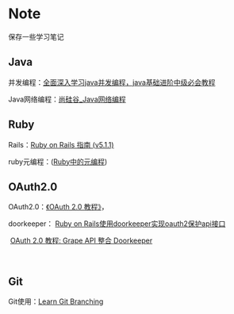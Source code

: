 # Note
保存一些学习笔记



## Java

并发编程：[全面深入学习java并发编程，java基础进阶中级必会教程](https://www.bilibili.com/video/BV1sK41177JB?from=search&seid=5313324472073206935)

Java网络编程：[尚硅谷_Java网络编程](https://www.bilibili.com/video/BV16J411h7Rd?from=search&seid=10343956130926584696)



## Ruby

Rails：[Ruby on Rails 指南 (v5.1.1)](https://ruby-china.github.io/rails-guides/index.html)

ruby元编程：([Ruby中的元编程](https://deathking.github.io/metaprogramming-in-ruby/))



## OAuth2.0

OAuth2.0：[《OAuth 2.0 教程》](http://www.ruanyifeng.com/blog/2019/04/oauth_design.html)，

doorkeeper： [Ruby on Rails使用doorkeeper实现oauth2保护api接口](https://www.embbnux.com/2016/01/26/ruby_on_rails_use_doorkeeper_for_auth2-0_to_protect_api/) 

​					   [OAuth 2.0 教程: Grape API 整合 Doorkeeper](https://ruby-china.org/topics/14656)

​				

## Git

Git使用：[Learn Git Branching](https://learngitbranching.js.org/?locale=zh_CN)




